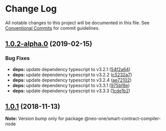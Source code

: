 # Change Log

All notable changes to this project will be documented in this file.
See [Conventional Commits](https://conventionalcommits.org) for commit guidelines.

## [1.0.2-alpha.0](https://github.com/neo-one-suite/neo-one/compare/@neo-one/smart-contract-compiler-node@1.0.1...@neo-one/smart-contract-compiler-node@1.0.2-alpha.0) (2019-02-15)


### Bug Fixes

* **deps:** update dependency typescript to v3.2.1 ([54f2a64](https://github.com/neo-one-suite/neo-one/commit/54f2a64))
* **deps:** update dependency typescript to v3.2.2 ([c5232a7](https://github.com/neo-one-suite/neo-one/commit/c5232a7))
* **deps:** update dependency typescript to v3.2.4 ([ae72102](https://github.com/neo-one-suite/neo-one/commit/ae72102))
* **deps:** update dependency typescript to v3.3.1 ([975bf8e](https://github.com/neo-one-suite/neo-one/commit/975bf8e))
* **deps:** update dependency typescript to v3.3.3 ([1cde1b2](https://github.com/neo-one-suite/neo-one/commit/1cde1b2))





## [1.0.1](https://github.com/neo-one-suite/neo-one/compare/@neo-one/smart-contract-compiler-node@1.0.0...@neo-one/smart-contract-compiler-node@1.0.1) (2018-11-13)

**Note:** Version bump only for package @neo-one/smart-contract-compiler-node
